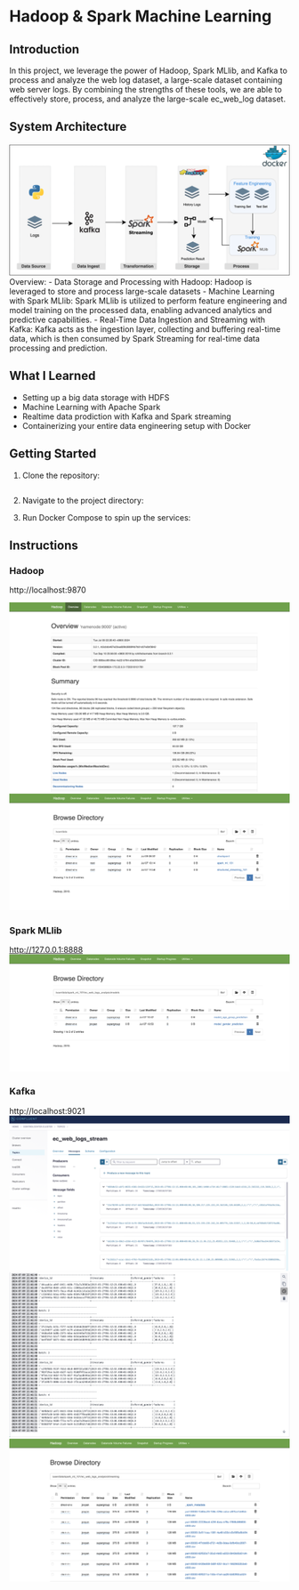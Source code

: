 # Hadoop & Spark Machine Learning 

## Introduction
In this project, we leverage the power of Hadoop, Spark MLlib, and Kafka to process and analyze the web log dataset, a large-scale dataset containing web server logs. By combining the strengths of these tools, we are able to effectively store, process, and analyze the large-scale ec_web_log dataset.


## System Architecture
![](./images/HadoopSpark.png)
Overview:
    - Data Storage and Processing with Hadoop: 
        Hadoop is leveraged to store and process large-scale datasets
    - Machine Learning with Spark MLlib: 
        Spark MLlib is utilized to perform feature engineering and model training on the processed data, enabling advanced analytics and predictive capabilities.
    - Real-Time Data Ingestion and Streaming with Kafka: 
        Kafka acts as the ingestion layer, collecting and buffering real-time data, which is then consumed by Spark Streaming for real-time data processing and prediction.

## What I Learned
- Setting up a big data storage with HDFS
- Machine Learning with Apache Spark
- Realtime data prodiction with Kafka and Spark streaming
- Containerizing your entire data engineering setup with Docker

## Getting Started
1. Clone the repository:
```bash

```

2. Navigate to the project directory:

3. Run Docker Compose to spin up the services:




## Instructions


### Hadoop
http://localhost:9870

![](./images/Hadoop_Namenode.png)
![](./images/Hadoop_data.png)


### Spark MLlib
http://127.0.0.1:8888
![](./images/Hadoop_Models.png)



### Kafka
http://localhost:9021
![](./images/Kafka_Streaming_Data.png)
![](./images/Prediction_data.png)
![](./images/Hadoop_PredictionResult.png)



